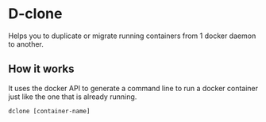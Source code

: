 # D-clone

Helps you to duplicate or migrate running containers from 1 docker daemon to another.
 
## How it works

It uses the docker API to generate a command line to run a docker container just like the one that is already running.

```shell
dclone [container-name]
```